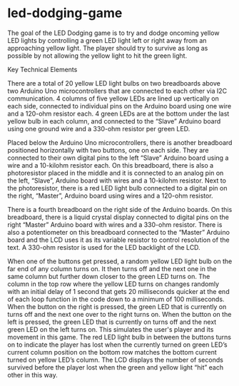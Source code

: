 # led-dodging-game
The goal of the LED Dodging game is to try and dodge oncoming yellow LED lights by controlling a green LED light left or right away from an approaching yellow light. The player should try to survive as long as possible by not allowing the yellow light to hit the green light. 

Key Technical Elements 

There are a total of 20 yellow LED light bulbs on two breadboards above two Arduino Uno microcontrollers that are connected to each other via I2C communication. 4 columns of five yellow LEDs are lined up vertically on each side, connected to individual pins on the Arduino board using one wire and a 120-ohm resistor each. 4 green LEDs are at the bottom under the last yellow bulb in each column, and connected to the “Slave” Arduino board using one ground wire and a 330-ohm resistor per green LED. 

Placed below the Arduino Uno microcontrollers, there is another breadboard positioned horizontally with two buttons, one on each side. They are connected to their own digital pins to the left “Slave” Arduino board using a wire and a 10-kilohm resistor each. On this breadboard, there is also a photoresistor placed in the middle and it is connected to an analog pin on the left, “Slave”, Arduino board with wires and a 10-kilohm resistor. Next to the photoresistor, there is a red LED light bulb connected to a digital pin on the right, “Master”, Arduino board using wires and a 120-ohm resistor.  

There is a fourth breadboard on the right side of the Arduino boards. On this breadboard, there is a liquid crystal display connected to digital pins on the right “Master” Arduino board with wires and a 330-ohm resistor. There is also a potentiometer on this breadboard connected to the “Master” Arduino board and the LCD uses it as its variable resistor to control resolution of the text. A 330-ohm resistor is used for the LED backlight of the LCD. 

When one of the buttons get pressed, a random yellow LED light bulb on the far end of any column turns on. It then turns off and the next one in the same column but further down closer to the green LED turns on. The column in the top row where the yellow LED turns on changes randomly with an initial delay of 1 second that gets 20 milliseconds quicker at the end of each loop function in the code down to a minimum of 100 milliseconds. When the button on the right is pressed, the green LED that is currently on turns off and the next one over to the right turns on. When the button on the left is pressed, the green LED that is currently on turns off and the next green LED on the left turns on. This simulates the user's player and its movement in this game. The red LED light bulb in between the buttons turns on to indicate the player has lost when the currently turned on green LED’s current column position on the bottom row matches the bottom current turned on yellow LED’s column. The LCD displays the number of seconds survived before the player lost when the green and yellow light “hit” each other in this way. 
